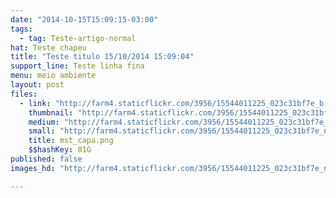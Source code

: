 ```yaml
---
date: "2014-10-15T15:09:15-03:00"
tags:
  - tag: Teste-artigo-normal
hat: Teste chapeu
title: "Teste titulo 15/10/2014 15:09:04"
support_line: Teste linha fina
menu: meio ambiente
layout: post
files:
  - link: "http://farm4.staticflickr.com/3956/15544011225_023c31bf7e_b.jpg"
    thumbnail: "http://farm4.staticflickr.com/3956/15544011225_023c31bf7e_t.jpg"
    medium: "http://farm4.staticflickr.com/3956/15544011225_023c31bf7e_z.jpg"
    small: "http://farm4.staticflickr.com/3956/15544011225_023c31bf7e_n.jpg"
    title: mst_capa.png
    $$hashKey: 01G
published: false
images_hd: "http://farm4.staticflickr.com/3956/15544011225_023c31bf7e_n.jpg"

---
```

